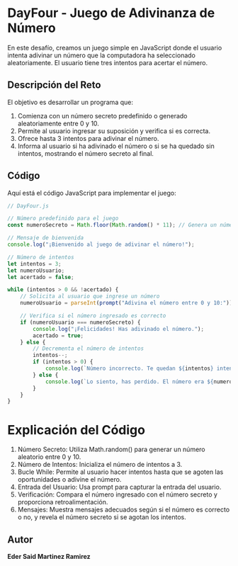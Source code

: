 # DayFour - Juego de Adivinanza de Número

En este desafío, creamos un juego simple en JavaScript donde el usuario intenta adivinar un número que la computadora ha seleccionado aleatoriamente. El usuario tiene tres intentos para acertar el número.

## Descripción del Reto

El objetivo es desarrollar un programa que:
1. Comienza con un número secreto predefinido o generado aleatoriamente entre 0 y 10.
2. Permite al usuario ingresar su suposición y verifica si es correcta.
3. Ofrece hasta 3 intentos para adivinar el número.
4. Informa al usuario si ha adivinado el número o si se ha quedado sin intentos, mostrando el número secreto al final.

## Código

Aquí está el código JavaScript para implementar el juego:

```javascript
// DayFour.js

// Número predefinido para el juego
const numeroSecreto = Math.floor(Math.random() * 11); // Genera un número aleatorio entre 0 y 10

// Mensaje de bienvenida
console.log("¡Bienvenido al juego de adivinar el número!");

// Número de intentos
let intentos = 3;
let numeroUsuario;
let acertado = false;

while (intentos > 0 && !acertado) {
    // Solicita al usuario que ingrese un número
    numeroUsuario = parseInt(prompt("Adivina el número entre 0 y 10:"));

    // Verifica si el número ingresado es correcto
    if (numeroUsuario === numeroSecreto) {
        console.log("¡Felicidades! Has adivinado el número.");
        acertado = true;
    } else {
        // Decrementa el número de intentos
        intentos--;
        if (intentos > 0) {
            console.log(`Número incorrecto. Te quedan ${intentos} intentos.`);
        } else {
            console.log(`Lo siento, has perdido. El número era ${numeroSecreto}.`);
        }
    }
}
```
# Explicación del Código
1. Número Secreto: Utiliza Math.random() para generar un número aleatorio entre 0 y 10.
2. Número de Intentos: Inicializa el número de intentos a 3.
3. Bucle While: Permite al usuario hacer intentos hasta que se agoten las oportunidades o adivine el número.
4. Entrada del Usuario: Usa prompt para capturar la entrada del usuario.
5. Verificación: Compara el número ingresado con el número secreto y proporciona retroalimentación.
6. Mensajes: Muestra mensajes adecuados según si el número es correcto o no, y revela el número secreto si se agotan los intentos.

## Autor

**Eder Said Martinez Ramirez**